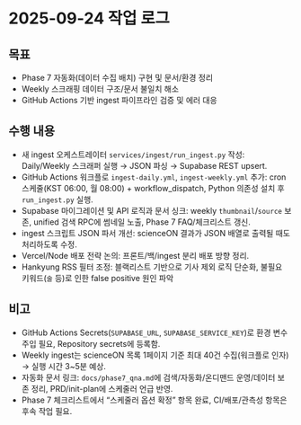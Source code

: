 # 2025-09-24 작업 로그

## 목표

- Phase 7 자동화(데이터 수집 배치) 구현 및 문서/환경 정리
- Weekly 스크래핑 데이터 구조/문서 불일치 해소
- GitHub Actions 기반 ingest 파이프라인 검증 및 에러 대응

## 수행 내용

- 새 ingest 오케스트레이터 `services/ingest/run_ingest.py` 작성: Daily/Weekly 스크래퍼 실행 → JSON 파싱 → Supabase REST upsert.
- GitHub Actions 워크플로 `ingest-daily.yml`, `ingest-weekly.yml` 추가: cron 스케줄(KST 06:00, 월 08:00) + workflow_dispatch, Python 의존성 설치 후 `run_ingest.py` 실행.
- Supabase 마이그레이션 및 API 로직과 문서 싱크: weekly `thumbnail`/`source` 보존, unified 검색 RPC에 썸네일 노출, Phase 7 FAQ/체크리스트 갱신.
- ingest 스크립트 JSON 파서 개선: scienceON 결과가 JSON 배열로 출력될 때도 처리하도록 수정.
- Vercel/Node 배포 전략 논의: 프론트/백/ingest 분리 배포 방향 정리.
- Hankyung RSS 필터 조정: 블랙리스트 기반으로 기사 제외 로직 단순화, 불필요 키워드(`술` 등)로 인한 false positive 원인 파악

## 비고

- GitHub Actions Secrets(`SUPABASE_URL`, `SUPABASE_SERVICE_KEY`)로 환경 변수 주입 필요, Repository secrets에 등록함.
- Weekly ingest는 scienceON 목록 1페이지 기준 최대 40건 수집(워크플로 인자) → 실행 시간 3~5분 예상.
- 자동화 문서 링크: `docs/phase7_qna.md`에 검색/자동화/온디맨드 운영/데이터 보존 정리, PRD/init-plan에 스케줄러 언급 반영.
- Phase 7 체크리스트에서 “스케줄러 옵션 확정” 항목 완료, CI/배포/관측성 항목은 후속 작업 필요.
